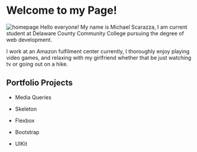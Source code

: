 # Welcome to my Page!
![homepage](https://user-images.githubusercontent.com/60680158/75119769-e60b5c80-5653-11ea-9ab5-d43e44d2669d.jpg)
Hello everyone! My name is Michael Scarazza, I am current student at Delaware County Community College pursuing the degree of web development.

I work at an Amazon fulfilment center currently, I thoroughly enjoy playing video games, and relaxing with my girlfriend whether that be just watching tv or going out on a hike.

## Portfolio Projects

- Media Queries

- Skeleton

- Flexbox

- Bootstrap

- UIKit
 
